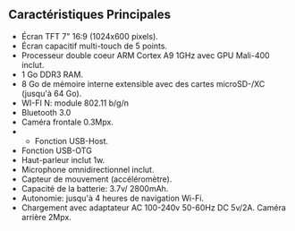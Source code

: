 ## Caractéristiques Principales

* Écran TFT 7" 16:9 (1024x600 pixels).
* Écran capacitif multi-touch de 5 points.
* Processeur double coeur ARM Cortex A9 1GHz avec GPU Mali-400 inclut.
* 1 Go DDR3 RAM.
* 8 Go de mémoire interne extensible avec des cartes microSD-/XC (jusqu'à 64 Go).
* WI-FI N: module 802.11 b/g/n
* Bluetooth 3.0
* Caméra frontale 0.3Mpx.
* * Fonction USB-Host.
* Fonction USB-OTG
* Haut-parleur inclut 1w.
* Microphone omnidirectionnel inclut.
* Capteur de mouvement (accéléromètre).
* Capacité de la batterie: 3.7v/ 2800mAh.
* Autonomie: jusqu'à 4 heures de navigation Wi-Fi.
* Chargement avec adaptateur AC 100-240v 50-60Hz DC 5v/2A.
Caméra arrière 2Mpx.

